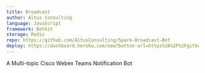 ```yaml
---
title: Broadcast
author: Altus Consulting
language: JavaScript
framework: Botkit
storage: Redis
repo: https://github.com/AltusConsulting/Spark-Broadcast-Bot
deploy: https://dashboard.heroku.com/new?button-url=https%3A%2F%2Fgithub.com%2FAltusConsulting%2FSpark-Broadcast-Bot&template=https%3A%2F%2Fgithub.com%2FAltusConsulting%2FSpark-Broadcast-Bot
---
```


A Multi-topic Cisco Webex Teams Notification Bot
